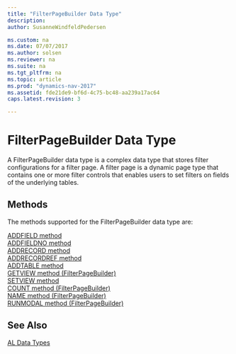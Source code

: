 ```yaml
---
title: "FilterPageBuilder Data Type"
description: 
author: SusanneWindfeldPedersen

ms.custom: na
ms.date: 07/07/2017
ms.author: solsen
ms.reviewer: na
ms.suite: na
ms.tgt_pltfrm: na
ms.topic: article
ms.prod: "dynamics-nav-2017"
ms.assetid: fde21de9-bf6d-4c75-bc48-aa239a17ac64
caps.latest.revision: 3

---
```

# FilterPageBuilder Data Type
A FilterPageBuilder data type is a complex data type that stores filter configurations for a filter page. A filter page is a dynamic page type that contains one or more filter controls that enables users to set filters on fields of the underlying tables.  

## Methods
The methods supported for the FilterPageBuilder data type are:

[ADDFIELD method](../methods/devenv-addfield-method.md)   
[ADDFIELDNO method](../methods/devenv-addfieldno-method.md)   
[ADDRECORD method](../methods/devenv-addrecord-method.md)   
[ADDRECORDREF method](../methods/devenv-addrecordref-method.md)   
[ADDTABLE method](../methods/devenv-addtable-method.md)   
[GETVIEW method (FilterPageBuilder)](../methods/devenv-getview-method-filterpagebuilder.md)   
[SETVIEW method](../methods/devenv-setview-method.md)   
[COUNT method (FilterPageBuilder)](../methods/devenv-count-method-filterpagebuilder.md)   
[NAME method (FilterPageBuilder)](../methods/devenv-name-method-filterpagebuilder.md)   
[RUNMODAL method (FilterPageBuilder)](../methods/devenv-runmodal-method-filterpagebuilder.md)

## See Also  
[AL Data Types](devenv-al-data-types.md)  
